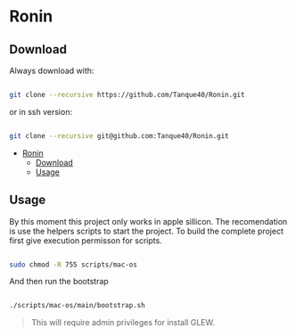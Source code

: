# Ronin

## Download

Always download with:

```bash

git clone --recursive https://github.com/Tanque40/Ronin.git

```

or in ssh version:

```bash

git clone --recursive git@github.com:Tanque40/Ronin.git

```

- [Ronin](#ronin)
  - [Download](#download)
  - [Usage](#usage)

## Usage

By this moment this project only works in apple sillicon. The recomendation is use the helpers scripts to start the project. To build the complete project first give execution permisson for scripts.

```bash

sudo chmod -R 755 scripts/mac-os

```

And then run the bootstrap

```bash

./scripts/mac-os/main/bootstrap.sh

```

> This will require admin privileges for install GLEW.
